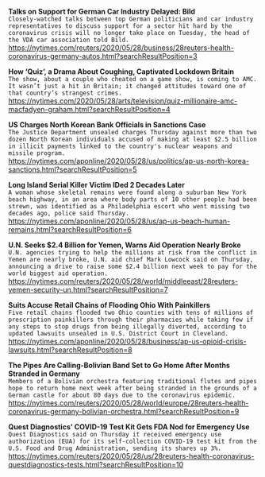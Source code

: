 **Talks on Support for German Car Industry Delayed: Bild**\
`Closely-watched talks between top German politicians and car industry representatives to discuss support for a sector hit hard by the coronavirus crisis will no longer take place on Tuesday, the head of the VDA car association told Bild.`\
https://nytimes.com/reuters/2020/05/28/business/28reuters-health-coronavirus-germany-autos.html?searchResultPosition=3

**How ‘Quiz’, a Drama About Coughing, Captivated Lockdown Britain**\
`The show, about a couple who cheated on a game show, is coming to AMC. It wasn’t just a hit in Britain; it changed attitudes toward one of that country’s strangest crimes.`\
https://nytimes.com/2020/05/28/arts/television/quiz-millionaire-amc-macfadyen-graham.html?searchResultPosition=4

**US Charges North Korean Bank Officials in Sanctions Case**\
`The Justice Department unsealed charges Thursday against more than two dozen North Korean individuals accused of making at least $2.5 billion in illicit payments linked to the country's nuclear weapons and missile program.`\
https://nytimes.com/aponline/2020/05/28/us/politics/ap-us-north-korea-sanctions.html?searchResultPosition=5

**Long Island Serial Killer Victim IDed 2 Decades Later**\
`A woman whose skeletal remains were found along a suburban New York beach highway, in an area where body parts of 10 other people had been strewn, was identified as a Philadelphia escort who went missing two decades ago, police said Thursday.`\
https://nytimes.com/aponline/2020/05/28/us/ap-us-beach-human-remains.html?searchResultPosition=6

**U.N. Seeks $2.4 Billion for Yemen, Warns Aid Operation Nearly Broke**\
`U.N. agencies trying to help the millions at risk from the conflict in Yemen are nearly broke, U.N. aid chief Mark Lowcock said on Thursday, announcing a drive to raise some $2.4 billion next week to pay for the world biggest aid operation.`\
https://nytimes.com/reuters/2020/05/28/world/middleeast/28reuters-yemen-security-un.html?searchResultPosition=7

**Suits Accuse Retail Chains of Flooding Ohio With Painkillers**\
`Five retail chains flooded two Ohio counties with tens of millions of prescription painkillers through their pharmacies while taking few if any steps to stop drugs from being illegally diverted, according to updated lawsuits unsealed in U.S. District Court in Cleveland.`\
https://nytimes.com/aponline/2020/05/28/business/ap-us-opioid-crisis-lawsuits.html?searchResultPosition=8

**The Pipes Are Calling-Bolivian Band Set to Go Home After Months Stranded in Germany**\
`Members of a Bolivian orchestra featuring traditional flutes and pipes hope to return home next week after being stranded in the grounds of a German castle for about 80 days due to the coronavirus epidemic.`\
https://nytimes.com/reuters/2020/05/28/world/europe/28reuters-health-coronavirus-germany-bolivian-orchestra.html?searchResultPosition=9

**Quest Diagnostics' COVID-19 Test Kit Gets FDA Nod for Emergency Use**\
`Quest Diagnostics said on Thursday it received emergency use authorization (EUA) for its self-collection COVID-19 test kit from the U.S. Food and Drug Administration, sending its shares up 3%.`\
https://nytimes.com/reuters/2020/05/28/us/28reuters-health-coronavirus-questdiagnostics-tests.html?searchResultPosition=10

